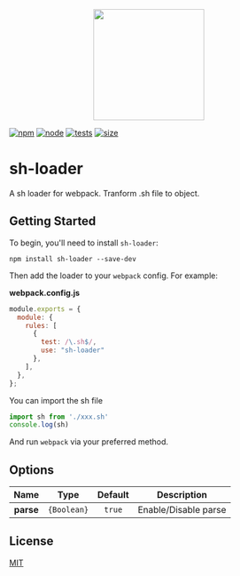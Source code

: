 <div align="center">
  <a href="https://github.com/webpack/webpack">
    <img width="200" height="200" src="https://webpack.js.org/assets/icon-square-big.svg">
  </a>
</div>

[![npm][npm]][npm-url]
[![node][node]][node-url]
[![tests][tests]][tests-url]
[![size][size]][size-url]

# sh-loader

A sh loader for webpack. Tranform .sh file to object.

## Getting Started

To begin, you'll need to install `sh-loader`:

```console
npm install sh-loader --save-dev
```

Then add the loader to your `webpack` config. For example:

**webpack.config.js**

```js
module.exports = {
  module: {
    rules: [
      {
        test: /\.sh$/,
        use: "sh-loader"
      },
    ],
  },
};
```

You can import the sh file
```js
import sh from './xxx.sh'
console.log(sh)
```

And run `webpack` via your preferred method.

## Options

|      Name         |      Type      |     Default    |  Description    |
| :---------------: | :------------: | :------------: | -------------   |
| **parse**         |   `{Boolean}`  |   `true`       | Enable/Disable parse|  

## License

[MIT](./LICENSE)

[npm]: https://img.shields.io/npm/v/less-loader.svg
[npm-url]: https://npmjs.com/package/less-loader
[node]: https://img.shields.io/node/v/less-loader.svg
[node-url]: https://nodejs.org
[tests]: https://github.com/webpack-contrib/less-loader/workflows/sh-loader/badge.svg
[tests-url]: https://github.com/webpack-contrib/sh-loader/actions
[cover]: https://codecov.io/gh/webpack-contrib/sh-loader/branch/master/graph/badge.svg
[cover-url]: https://codecov.io/gh/webpack-contrib/less-loader
[size]: https://packagephobia.now.sh/badge?p=less-loader
[size-url]: https://packagephobia.now.sh/result?p=less-loader